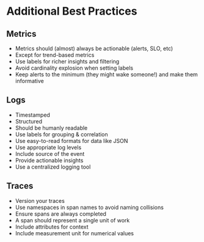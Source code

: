 # Additional Best Practices

## Metrics
- Metrics should (almost) always be actionable (alerts, SLO, etc)
- Except for trend-based metrics
- Use labels for richer insights and filtering
- Avoid cardinality explosion when setting labels
- Keep alerts to the minimum (they might wake someone!) and make them informative

## Logs
- Timestamped
- Structured
- Should be humanly readable
- Use labels for grouping & correlation
- Use easy-to-read formats for data like JSON
- Use appropriate log levels
- Include source of the event
- Provide actionable insights
- Use a centralized logging tool

## Traces
- Version your traces
- Use namespaces in span names to avoid naming collisions
- Ensure spans are always completed
- A span should represent a single unit of work
- Include attributes for context
- Include measurement unit for numerical values
